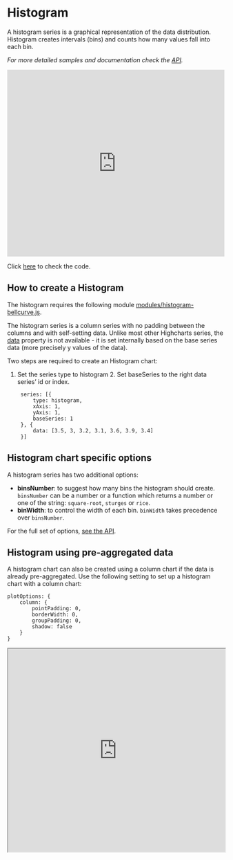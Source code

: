 Histogram
===

A histogram series is a graphical representation of the data distribution. Histogram creates intervals (bins) and counts how many values fall into each bin.

_For more detailed samples and documentation check the [API](https://api.highcharts.com/highcharts/plotOptions.histogram)._

<iframe style="width: 100%; height: 432px; border: none;" src=https://www.highcharts.com/samples/embed/highcharts/demo/histogram allow="fullscreen"></iframe>

Click [here](https://jsfiddle.net/gh/get/library/pure/highcharts/highcharts/tree/main/samples/highcharts/demo/histogram/) to check the code.

How to create a Histogram
-------------------------

The histogram requires the following module [modules/histogram-bellcurve.js](https://code.highcharts.com/modules/histogram-bellcurve.js).

The histogram series is a column series with no padding between the columns and with self-setting data. Unlike most other Highcharts series, the [data](https://api.highcharts.com/highcharts/series.histogram) property is not available - it is set internally based on the base series data (more precisely y values of the data).

Two steps are required to create an Histogram chart:

1. Set the series type to histogram 2. Set baseSeries to the right data series’ id or index.


        series: [{
            type: histogram,
            xAxis: 1,
            yAxis: 1,
            baseSeries: 1
        }, {
            data: [3.5, 3, 3.2, 3.1, 3.6, 3.9, 3.4]
        }]


Histogram chart specific options
--------------------------------

A histogram series has two additional options:

*   **binsNumber**: to suggest how many bins the histogram should create. `binsNumber` can be a number or a function which returns a number or one of the string: `square-root`, `sturges` or `rice`.
*   **binWidth**: to control the width of each bin. `binWidth` takes precedence over `binsNumber`.

For the full set of options, [see the API](https://api.highcharts.com/highcharts/plotOptions.histogram).

Histogram using pre-aggregated data
-----------------------------------

A histogram chart can also be created using a column chart if the data is already pre-aggregated.
Use the following setting to set up a histogram chart with a column chart:


    plotOptions: {
        column: {
            pointPadding: 0,
            borderWidth: 0,
            groupPadding: 0,
            shadow: false
        }
    }

<iframe width="100%" height="470" style="null" src=https://www.highcharts.com/samples/embed/highcharts/series-histogram/column allow="fullscreen"></iframe>
